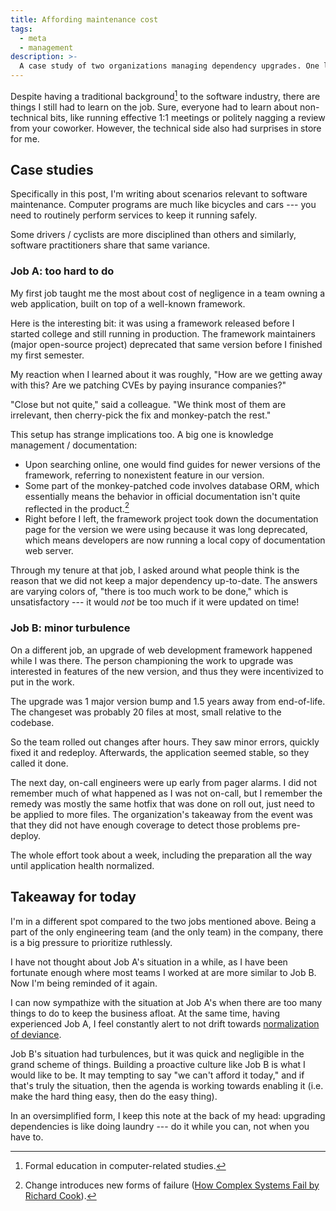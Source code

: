 ```yaml
---
title: Affording maintenance cost
tags:
  - meta
  - management
description: >-
  A case study of two organizations managing dependency upgrades. One let it rot beyond end-of-life and the other proactively updates it.
---
```


Despite having a traditional background[^1] to the software industry, there are things I still had to learn on the job.
Sure, everyone had to learn about non-technical bits, like running effective 1:1 meetings or politely nagging a review from your coworker.
However, the technical side also had surprises in store for me.

[^1]: Formal education in computer-related studies.

## Case studies

Specifically in this post, I'm writing about scenarios relevant to software maintenance.
Computer programs are much like bicycles and cars --- you need to routinely perform services to keep it running safely.

Some drivers / cyclists are more disciplined than others and similarly, software practitioners share that same variance.

### Job A: too hard to do

My first job taught me the most about cost of negligence in a team owning a web application, built on top of a well-known framework.

Here is the interesting bit: it was using a framework released before I started college and still running in production.
The framework maintainers (major open-source project) deprecated that same version before I finished my first semester.

My reaction when I learned about it was roughly, "How are we getting away with this? Are we patching CVEs by paying insurance companies?"

"Close but not quite," said a colleague.
"We think most of them are irrelevant, then cherry-pick the fix and monkey-patch the rest."

This setup has strange implications too.
A big one is knowledge management / documentation:

- Upon searching online, one would find guides for newer versions of the framework, referring to nonexistent feature in our version.
- Some part of the monkey-patched code involves database ORM, which essentially means the behavior in official documentation isn't quite reflected in the product.[^2]
- Right before I left, the framework project took down the documentation page for the version we were using because it was long deprecated, which means developers are now running a local copy of documentation web server.

[^2]: Change introduces new forms of failure ([How Complex Systems Fail by Richard Cook](https://how.complexsystems.fail/#14)).

Through my tenure at that job, I asked around what people think is the reason that we did not keep a major dependency up-to-date.
The answers are varying colors of, "there is too much work to be done," which is unsatisfactory --- it would _not_ be too much if it were updated on time!

### Job B: minor turbulence

On a different job, an upgrade of web development framework happened while I was there.
The person championing the work to upgrade was interested in features of the new version, and thus they were incentivized to put in the work.

The upgrade was 1 major version bump and 1.5 years away from end-of-life.
The changeset was probably 20 files at most, small relative to the codebase.

So the team rolled out changes after hours.
They saw minor errors, quickly fixed it and redeploy.
Afterwards, the application seemed stable, so they called it done.

The next day, on-call engineers were up early from pager alarms.
I did not remember much of what happened as I was not on-call, but I remember the remedy was mostly the same hotfix that was done on roll out, just need to be applied to more files.
The organization's takeaway from the event was that they did not have enough coverage to detect those problems pre-deploy.

The whole effort took about a week, including the preparation all the way until application health normalized.

## Takeaway for today

I'm in a different spot compared to the two jobs mentioned above.
Being a part of the only engineering team (and the only team) in the company, there is a big pressure to prioritize ruthlessly.

I have not thought about Job A's situation in a while, as I have been fortunate enough where most teams I worked at are more similar to Job B.
Now I'm being reminded of it again.

I can now sympathize with the situation at Job A's when there are too many things to do to keep the business afloat.
At the same time, having experienced Job A, I feel constantly alert to not drift towards [normalization of deviance](https://danluu.com/wat/).

Job B's situation had turbulences, but it was quick and negligible in the grand scheme of things.
Building a proactive culture like Job B is what I would like to be.
It may tempting to say "we can't afford it today," and if that's truly the situation, then the agenda is working towards enabling it (i.e. make the hard thing easy, then do the easy thing).

In an oversimplified form, I keep this note at the back of my head: upgrading dependencies is like doing laundry --- do it while you can, not when you have to.
